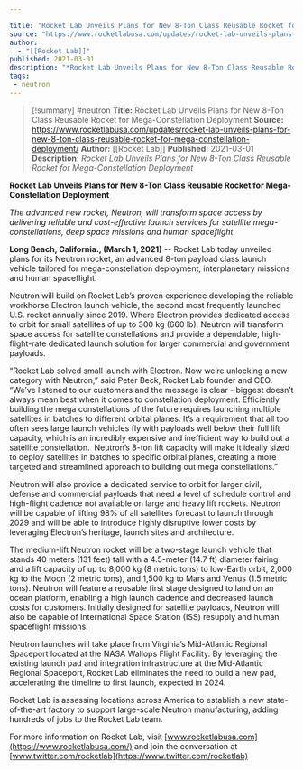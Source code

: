 ```yaml
---

title: "Rocket Lab Unveils Plans for New 8-Ton Class Reusable Rocket for Mega-Constellation Deployment "
source: "https://www.rocketlabusa.com/updates/rocket-lab-unveils-plans-for-new-8-ton-class-reusable-rocket-for-mega-constellation-deployment/"
author:
  - "[[Rocket Lab]]"
published: 2021-03-01
description: "*Rocket Lab Unveils Plans for New 8-Ton Class Reusable Rocket for Mega-Constellation Deployment*"
tags:
 - neutron
---
```

>[!summary]
#neutron
**Title:** Rocket Lab Unveils Plans for New 8-Ton Class Reusable Rocket for Mega-Constellation Deployment 
**Source:** https://www.rocketlabusa.com/updates/rocket-lab-unveils-plans-for-new-8-ton-class-reusable-rocket-for-mega-constellation-deployment/
**Author:** [[Rocket Lab]]
**Published:** 2021-03-01
**Description:** *Rocket Lab Unveils Plans for New 8-Ton Class Reusable Rocket for Mega-Constellation Deployment*

**Rocket Lab Unveils Plans for New 8-Ton Class Reusable Rocket for Mega-Constellation Deployment**

*The advanced new rocket, Neutron, will transform space access by delivering reliable and cost-effective launch services for satellite mega-constellations, deep space missions and human spaceflight* 

**Long Beach, California., (March 1, 2021)** -- Rocket Lab today unveiled plans for its Neutron rocket, an advanced 8-ton payload class launch vehicle tailored for mega-constellation deployment, interplanetary missions and human spaceflight.   

Neutron will build on Rocket Lab’s proven experience developing the reliable workhorse Electron launch vehicle, the second most frequently launched U.S. rocket annually since 2019. Where Electron provides dedicated access to orbit for small satellites of up to 300 kg (660 lb), Neutron will transform space access for satellite constellations and provide a dependable, high-flight-rate dedicated launch solution for larger commercial and government payloads.

“Rocket Lab solved small launch with Electron. Now we’re unlocking a new category with Neutron,” said Peter Beck, Rocket Lab founder and CEO. “We’ve listened to our customers and the message is clear - biggest doesn’t always mean best when it comes to constellation deployment. Efficiently building the mega constellations of the future requires launching multiple satellites in batches to different orbital planes. It’s a requirement that all too often sees large launch vehicles fly with payloads well below their full lift capacity, which is an incredibly expensive and inefficient way to build out a satellite constellation.  Neutron’s 8-ton lift capacity will make it ideally sized to deploy satellites in batches to specific orbital planes, creating a more targeted and streamlined approach to building out mega constellations.”  

Neutron will also provide a dedicated service to orbit for larger civil, defense and commercial payloads that need a level of schedule control and high-flight cadence not available on large and heavy lift rockets. Neutron will be capable of lifting 98% of all satellites forecast to launch through 2029 and will be able to introduce highly disruptive lower costs by leveraging Electron’s heritage, launch sites and architecture.

The medium-lift Neutron rocket will be a two-stage launch vehicle that stands 40 meters (131 feet) tall with a 4.5-meter (14.7 ft) diameter fairing and a lift capacity of up to 8,000 kg (8 metric tons) to low-Earth orbit, 2,000 kg to the Moon (2 metric tons), and 1,500 kg to Mars and Venus (1.5 metric tons). Neutron will feature a reusable first stage designed to land on an ocean platform, enabling a high launch cadence and decreased launch costs for customers. Initially designed for satellite payloads, Neutron will also be capable of International Space Station (ISS) resupply and human spaceflight missions.   

Neutron launches will take place from Virginia’s Mid-Atlantic Regional Spaceport located at the NASA Wallops Flight Facility. By leveraging the existing launch pad and integration infrastructure at the Mid-Atlantic Regional Spaceport, Rocket Lab eliminates the need to build a new pad, accelerating the timeline to first launch, expected in 2024.

Rocket Lab is assessing locations across America to establish a new state-of-the-art factory to support large-scale Neutron manufacturing, adding hundreds of jobs to the Rocket Lab team.

For more information on Rocket Lab, visit [www.rocketlabusa.com](https://www.rocketlabusa.com/) and join the conversation at [www.twitter.com/rocketlab](https://www.twitter.com/rocketlab)